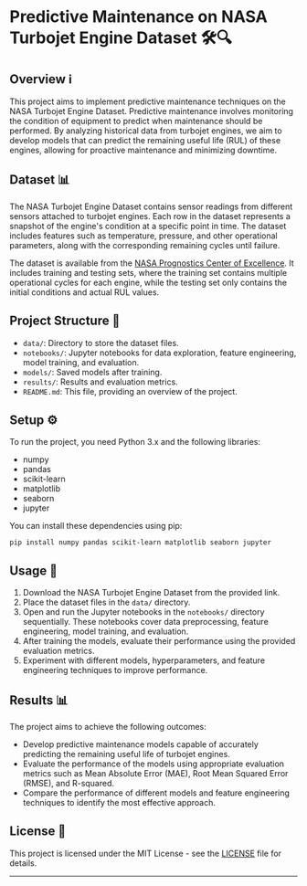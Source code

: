 # Predictive Maintenance on NASA Turbojet Engine Dataset 🛠️🔍

## Overview ℹ️
This project aims to implement predictive maintenance techniques on the NASA Turbojet Engine Dataset. Predictive maintenance involves monitoring the condition of equipment to predict when maintenance should be performed. By analyzing historical data from turbojet engines, we aim to develop models that can predict the remaining useful life (RUL) of these engines, allowing for proactive maintenance and minimizing downtime.

## Dataset 📊
The NASA Turbojet Engine Dataset contains sensor readings from different sensors attached to turbojet engines. Each row in the dataset represents a snapshot of the engine's condition at a specific point in time. The dataset includes features such as temperature, pressure, and other operational parameters, along with the corresponding remaining cycles until failure.

The dataset is available from the [NASA Prognostics Center of Excellence](https://ti.arc.nasa.gov/tech/dash/groups/pcoe/prognostic-data-repository/#turbofan). It includes training and testing sets, where the training set contains multiple operational cycles for each engine, while the testing set only contains the initial conditions and actual RUL values.

## Project Structure 📂
- `data/`: Directory to store the dataset files.
- `notebooks/`: Jupyter notebooks for data exploration, feature engineering, model training, and evaluation.
- `models/`: Saved models after training.
- `results/`: Results and evaluation metrics.
- `README.md`: This file, providing an overview of the project.

## Setup ⚙️
To run the project, you need Python 3.x and the following libraries:
- numpy
- pandas
- scikit-learn
- matplotlib
- seaborn
- jupyter

You can install these dependencies using pip:

```
pip install numpy pandas scikit-learn matplotlib seaborn jupyter
```

## Usage 🚀
1. Download the NASA Turbojet Engine Dataset from the provided link.
2. Place the dataset files in the `data/` directory.
3. Open and run the Jupyter notebooks in the `notebooks/` directory sequentially. These notebooks cover data preprocessing, feature engineering, model training, and evaluation.
4. After training the models, evaluate their performance using the provided evaluation metrics.
5. Experiment with different models, hyperparameters, and feature engineering techniques to improve performance.

## Results 📊
The project aims to achieve the following outcomes:
- Develop predictive maintenance models capable of accurately predicting the remaining useful life of turbojet engines.
- Evaluate the performance of the models using appropriate evaluation metrics such as Mean Absolute Error (MAE), Root Mean Squared Error (RMSE), and R-squared.
- Compare the performance of different models and feature engineering techniques to identify the most effective approach.

## License 📜
This project is licensed under the MIT License - see the [LICENSE](LICENSE) file for details.

---
